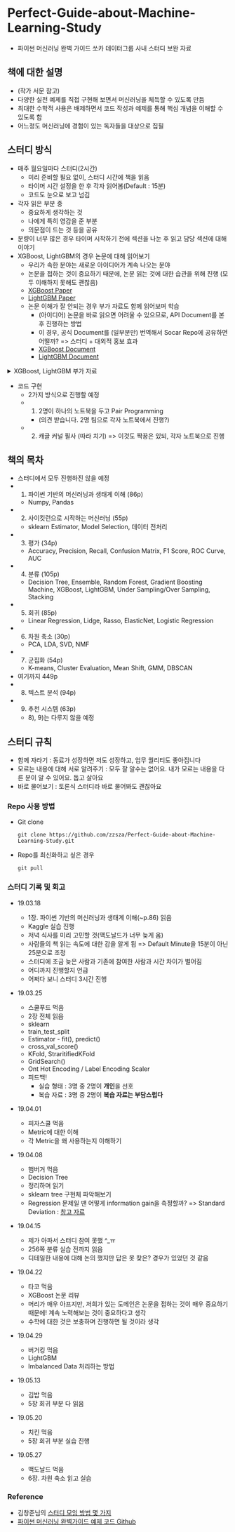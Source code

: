 # Perfect-Guide-about-Machine-Learning-Study
- 파이썬 머신러닝 완벽 가이드 쏘카 데이터그룹 사내 스터디 보완 자료

## 책에 대한 설명
- (작가 서문 참고)
- 다양한 실전 예제를 직접 구현해 보면서 머신러닝을 체득할 수 있도록 만듬
- 최대한 수학적 사용은 배제하면서 코드 작성과 예제를 통해 핵심 개념을 이해할 수 있도록 함
- 어느정도 머신러닝에 경험이 있는 독자들을 대상으로 집필

## 스터디 방식
- 매주 월요일마다 스터디(2시간)
	- 미리 준비할 필요 없이, 스터디 시간에 책을 읽음
	- 타이머 시간 설정을 한 후 각자 읽어봄(Default : 15분)
	- 코드도 눈으로 보고 넘김
- 각자 읽은 부분 중
	- 중요하게 생각하는 것
	- 나에게 특히 영감을 준 부분
	- 의문점이 드는 것 등을 공유
- 분량이 너무 많은 경우 타이머 시작하기 전에 섹션을 나눈 후 읽고 담당 섹션에 대해 이야기
- XGBoost, LightGBM의 경우 논문에 대해 읽어보기
	- 우리가 속한 분야는 새로운 아이디어가 계속 나오는 분야
	- 논문을 접하는 것이 중요하기 때문에, 논문 읽는 것에 대한 습관을 위해 진행 (모두 이해하지 못해도 괜찮음)
	- [XGBoost Paper](https://arxiv.org/abs/1603.02754)
	- [LightGBM Paper](https://papers.nips.cc/paper/6907-lightgbm-a-highly-efficient-gradient-boosting-decision-tree.pdf)
	- 논문 이해가 잘 안되는 경우 부가 자료도 함께 읽어보며 학습
        - (아이디어) 논문을 바로 읽으면 어려울 수 있으므로, API Document를 본 후 진행하는 방법
        - 이 경우, 공식 Document를 (일부분만) 번역해서 Socar Repo에 공유하면 어떨까? => 스터디 + 대외적 홍보 효과
        - [XGBoost Document](https://xgboost.readthedocs.io/en/latest/index.html)
        - [LightGBM Document](https://lightgbm.readthedocs.io/en/latest/)

<details><summary>XGBoost, LightGBM 부가 자료</summary>
<p>
	
- [XGBoost 관련 글](https://brunch.co.kr/@snobberys/137)
- [LightGBM 번역 글](https://aldente0630.github.io/data-science/2018/06/29/highly-efficient-gbdt.html)
- [XGBoost, LightGBM 파라미터 설명 글](https://sites.google.com/view/lauraepp/parameters)
- [Introduction to Boosted Trees PPT](https://homes.cs.washington.edu/~tqchen/pdf/BoostedTree.pdf?fbclid=IwAR0gGntURg4U24l6Fit-DLpVNBb_BtgMjzlSg3NYdb8jI44JLHLH-0Zluis)
- [CatBoost vs LightGBM vs XGBoost 비교 글](https://towardsdatascience.com/catboost-vs-light-gbm-vs-xgboost-5f93620723db)
	
</p>
</details> 

- 코드 구현
	- 2가지 방식으로 진행할 예정 
	- 1) 2명이 하나의 노트북을 두고 Pair Programming
		- (의견 받습니다. 2명 팀으로 각자 노트북에서 진행?) 
	- 2) 캐글 커널 필사 (따라 치기) => 이것도 짝꿍은 있되, 각자 노트북으로 진행

## 책의 목차
- 스터디에서 모두 진행하진 않을 예정
- 1) 파이썬 기반의 머신러닝과 생태계 이해 (86p)
	- Numpy, Pandas 
- 2) 사이킷런으로 시작하는 머신러닝 (55p)
	- sklearn Estimator, Model Selection, 데이터 전처리 
- 3) 평가 (34p)
	- Accuracy, Precision, Recall, Confusion Matrix, F1 Score, ROC Curve, AUC 
- 4) 분류 (105p)
	- Decision Tree, Ensemble, Random Forest, Gradient Boosting Machine, XGBoost, LightGBM, Under Sampling/Over Sampling, Stacking 
- 5) 회귀 (85p)
	- Linear Regression, Lidge, Rasso, ElasticNet, Logistic Regression 
- 6) 차원 축소 (30p)
	- PCA, LDA, SVD, NMF 
- 7) 군집화 (54p)
	- K-means, Cluster Evaluation, Mean Shift, GMM, DBSCAN 
- 여기까지 449p
- 8) 텍스트 분석 (94p)
- 9) 추천 시스템 (63p)
	- 8), 9)는 다루지 않을 예정 


## 스터디 규칙
- 함께 자라기 : 동료가 성장하면 저도 성장하고, 업무 퀄리티도 좋아집니다
- 모르는 내용에 대해 서로 알려주기 : 모두 잘 알수는 없어요. 내가 모르는 내용을 다른 분이 알 수 있어요. 돕고 살아요
- 바로 물어보기 : 토론식 스터디라 바로 물어봐도 괜찮아요


### Repo 사용 방법
- Git clone

	```
	git clone https://github.com/zzsza/Perfect-Guide-about-Machine-Learning-Study.git
	```

- Repo를 최신화하고 싶은 경우

	```
	git pull
	```
	
### 스터디 기록 및 회고
- 19.03.18
	- 1장. 파이썬 기반의 머신러닝과 생태계 이해(~p.86) 읽음
	- Kaggle 실습 진행
	- 저녁 식사를 미리 고민할 것(맥도날드가 너무 늦게 옴)
	- 사람들의 책 읽는 속도에 대한 감을 알게 됨 => Default Minute을 15분이 아닌 25분으로 조정
	- 스터디에 조금 늦은 사람과 기존에 참여한 사람과 시간 차이가 벌어짐
	- 어디까지 진행할지 언급
	- 어쩌다 보니 스터디 3시간 진행

- 19.03.25
	- 스쿨푸드 먹음
	- 2장 전체 읽음
	- sklearn
	- train_test_split
	- Estimator - fit(), predict()
	- cross_val_score() 
	- KFold, StraritifiedKFold
	- GridSearch()
	- Ont Hot Encoding / Label Encoding Scaler
	- 피드백! 
		- 실습 형태 : 3명 중 2명이 **개인**을 선호
		- 복습 자료 : 3명 중 2명이 **복습 자료는 부담스럽다**
		
- 19.04.01
	- 피자스쿨 먹음
	- Metric에 대한 이해
	- 각 Metric을 왜 사용하는지 이해하기 
- 19.04.08
	- 햄버거 먹음
	- Decision Tree
	- 정리하며 읽기
	- sklearn tree 구현체 파악해보기
	- Regression 문제일 땐 어떻게 information gain을 측정할까? => Standard Deviation : [참고 자료](https://www.saedsayad.com/decision_tree_reg.htm)
- 19.04.15
	- 제가 아파서 스터디 참여 못했 ^_ㅠ
	- 256쪽 분류 실습 전까지 읽음
	- 디테일한 내용에 대해 논의 했지만 답은 못 찾은? 경우가 있었던 것 같음
- 19.04.22
	- 타코 먹음
	- XGBoost 논문 리뷰
	- 머리가 매우 아프지만, 저희가 있는 도메인은 논문을 접하는 것이 매우 중요하기 때문에! 계속 노력해보는 것이 중요하다고 생각
	- 수학에 대한 것은 보충하며 진행하면 될 것이라 생각
- 19.04.29
	- 버거킹 먹음 
	- LightGBM
	- Imbalanced Data 처리하는 방법
- 19.05.13
	- 김밥 먹음 
	- 5장 회귀 부분 다 읽음 
- 19.05.20
	- 치킨 먹음 
	- 5장 회귀 부분 실습 진행	
- 19.05.27
	- 맥도날드 먹음
	- 6장. 차원 축소 읽고 실습
	

	
### Reference
- 김창준님의 [스터디 모임 방법 몇 가지](http://agile.egloos.com/5830026)
- [파이썬 머신러닝 완벽가이드 예제 코드 Github](https://github.com/wikibook/ml-definitive-guide)
